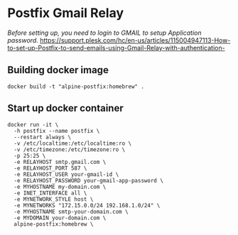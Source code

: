 # Postfix Gmail Relay 

*Before setting up, you need to login to GMAIL to setup Application password.*
https://support.plesk.com/hc/en-us/articles/115004947113-How-to-set-up-Postfix-to-send-emails-using-Gmail-Relay-with-authentication-

## Building docker image
```
docker build -t "alpine-postfix:homebrew" .
```

## Start up docker container
```
docker run -it \
  -h postfix --name postfix \
  --restart always \
  -v /etc/localtime:/etc/localtime:ro \
  -v /etc/timezone:/etc/timezone:ro \
  -p 25:25 \
  -e RELAYHOST smtp.gmail.com \
  -e RELAYHOST_PORT 587 \
  -e RELAYHOST_USER your-gmail-id \
  -e RELAYHOST_PASSWORD your-gmail-app-password \
  -e MYHOSTNAME my-domain.com \
  -e INET_INTERFACE all \
  -e MYNETWORK_STYLE host \
  -e MYNETWORKS "172.15.0.0/24 192.168.1.0/24" \
  -e MYHOSTNAME smtp-your-domain.com \
  -e MYDOMAIN your-domain.com \
  alpine-postfix:homebrew \ 

```
